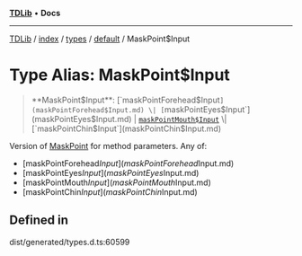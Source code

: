 [**TDLib**](../../../../../../README.md) • **Docs**

***

[TDLib](../../../../../../modules.md) / [index](../../../../../README.md) / [types](../../../README.md) / [default](../README.md) / MaskPoint$Input

# Type Alias: MaskPoint$Input

> **MaskPoint$Input**: [`maskPointForehead$Input`](maskPointForehead$Input.md) \| [`maskPointEyes$Input`](maskPointEyes$Input.md) \| [`maskPointMouth$Input`](maskPointMouth$Input.md) \| [`maskPointChin$Input`](maskPointChin$Input.md)

Version of [MaskPoint](MaskPoint.md) for method parameters.
Any of:
- [maskPointForehead$Input](maskPointForehead$Input.md)
- [maskPointEyes$Input](maskPointEyes$Input.md)
- [maskPointMouth$Input](maskPointMouth$Input.md)
- [maskPointChin$Input](maskPointChin$Input.md)

## Defined in

dist/generated/types.d.ts:60599
